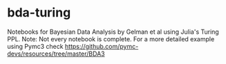 # bda-turing
Notebooks for Bayesian Data Analysis by Gelman et al using Julia's Turing PPL.
Note: Not every notebook is complete. For a more detailed example using Pymc3 check https://github.com/pymc-devs/resources/tree/master/BDA3
